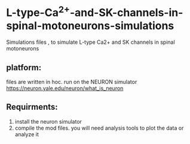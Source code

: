 # L-type-Ca<sup>2+</sup>-and-SK-channels-in-spinal-motoneurons-simulations
Simulations files , to simulate L-type Ca2+ and SK channels in spinal motoneurons

## platform:
files are written in hoc. run on the NEURON simulator
https://neuron.yale.edu/neuron/what_is_neuron

## Requirments:
1) install the neuron simulator
2) compile the mod files.
you will need analysis tools to plot the data or analyze it
